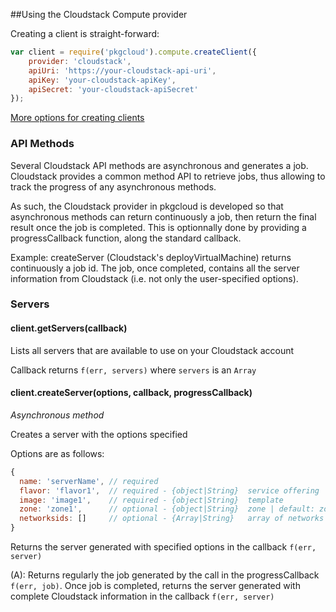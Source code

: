 ##Using the Cloudstack Compute provider

Creating a client is straight-forward:

```Javascript
var client = require('pkgcloud').compute.createClient({
    provider: 'cloudstack',
    apiUri: 'https://your-cloudstack-api-uri',
    apiKey: 'your-cloudstack-apiKey',
    apiSecret: 'your-cloudstack-apiSecret'
});
```

[More options for creating clients](README.md)

### API Methods

Several Cloudstack API methods are asynchronous and generates a job. Cloudstack provides a common method API to retrieve jobs, thus allowing to track the progress of any asynchronous methods.

As such, the Cloudstack provider in pkgcloud is developed so that asynchronous methods can return continuously a job, then return the final result once the job is completed. This is optionnally done by providing a progressCallback function, along the standard callback.

Example: createServer (Cloudstack's deployVirtualMachine) returns continuously a job id. The job, once completed, contains all the server information from Cloudstack (i.e. not only the user-specified options).


### Servers

#### client.getServers(callback)
Lists all servers that are available to use on your Cloudstack account

Callback returns `f(err, servers)` where `servers` is an `Array`

#### client.createServer(options, callback, progressCallback)

_Asynchronous method_

Creates a server with the options specified

Options are as follows:

```js
{
  name: 'serverName', // required
  flavor: 'flavor1',  // required - {object|String}  service offering
  image: 'image1',    // required - {object|String}  template
  zone: 'zone1',      // optional - {object|String}  zone | default: zone where template is deployed
  networksids: []     // optional - {Array|String}   array of networks | default: network where zone is deployed
}
```
Returns the server generated with specified options in the callback `f(err, server)`

(A): Returns regularly the job generated by the call in the progressCallback `f(err, job)`. Once job is completed, returns the server generated with complete Cloudstack information in the callback `f(err, server)`


